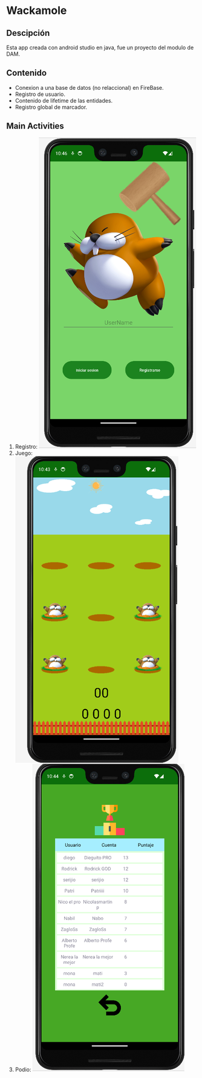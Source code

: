 # Wackamole
## Descipción
Esta app creada con android studio en java, fue un proyecto del modulo de DAM.
## Contenido
- Conexion a una base de datos (no relaccional) en FireBase.
- Registro de usuario.
- Contenido de lifetime de las entidades.
- Registro global de marcador.
## Main Activities
  1. Registro:
      <img src= "https://github.com/RodrigoHdezPimentel/Actividad_Desarrollo_Movil/blob/main/app/src/main/res/drawable/MainActivity.png">
  2. Juego:
      <img src= "https://github.com/RodrigoHdezPimentel/Actividad_Desarrollo_Movil/blob/main/app/src/main/res/drawable/GameActivity.png">
  3. Podio:
     <img src= "https://github.com/RodrigoHdezPimentel/Actividad_Desarrollo_Movil/blob/main/app/src/main/res/drawable/PodioActivity.png">
